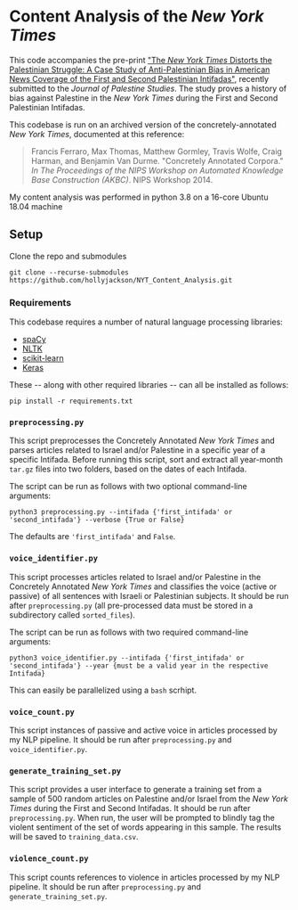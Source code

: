 # Content Analysis of the *New York Times*

This code accompanies the pre-print ["The *New York Times* Distorts the Palestinian Struggle: A Case Study of Anti-Palestinian Bias in American News Coverage of the First and Second Palestinian Intifadas"](arxiv.org), recently submitted to the *Journal of Palestine Studies*.  The study proves a history of bias against Palestine in the *New York Times* during the First and Second Palestinian Intifadas.

This codebase is run on an archived version of the concretely-annotated *New York Times*, documented at this reference:

> Francis Ferraro, Max Thomas, Matthew Gormley, Travis Wolfe, Craig Harman, and Benjamin Van Durme. "Concretely Annotated Corpora." *In The Proceedings of the NIPS Workshop on Automated Knowledge Base Construction (AKBC)*. NIPS Workshop 2014.

My content analysis was performed in python 3.8 on a 16-core Ubuntu 18.04 machine

## Setup

Clone the repo and submodules

```shell
git clone --recurse-submodules https://github.com/hollyjackson/NYT_Content_Analysis.git
```

### Requirements

This codebase requires a number of natural language processing libraries:

* [spaCy](https://spacy.io/)
* [NLTK](https://www.nltk.org/)
* [scikit-learn](https://scikit-learn.org/stable/)
* [Keras](https://keras.io/)

These -- along with other required libraries -- can all be installed as follows:

```shell
pip install -r requirements.txt
```

### `preprocessing.py`

This script preprocesses the Concretely Annotated *New York Times* and parses articles related to Israel and/or Palestine in a specific year of a specific Intifada.  Before running this script, sort and extract all year-month `tar.gz` files into two folders, based on the dates of each Intifada.

The script can be run as follows with two optional command-line arguments:

```shell
python3 preprocessing.py --intifada {'first_intifada' or 'second_intifada'} --verbose {True or False}
```

The defaults are `'first_intifada'` and `False`.

### `voice_identifier.py`

This script processes articles related to Israel and/or Palestine in the Concretely Annotated *New York Times* and classifies the voice (active or passive) of all sentences with Israeli or Palestinian subjects.  It should be run after `preprocessing.py` (all pre-processed data must be stored in a subdirectory called `sorted_files`).

The script can be run as follows with two required command-line arguments:

```shell
python3 voice_identifier.py --intifada {'first_intifada' or 'second_intifada'} --year {must be a valid year in the respective Intifada}
```

This can easily be parallelized using a `bash` scrhipt.

### `voice_count.py`

This script instances of passive and active voice in articles processed by my NLP pipeline.  It should be run after `preprocessing.py` and `voice_identifier.py`.

### `generate_training_set.py`

This script provides a user interface to generate a training set from a sample of 500 random articles on Palestine and/or Israel from the *New York Times* during the First and Second Intifadas.  It should be run after `preprocessing.py`.  When run, the user will be prompted to blindly tag the violent sentiment of the set of words appearing in this sample.  The results will be saved to `training_data.csv`.

### `violence_count.py`

This script counts references to violence in articles processed by my NLP pipeline.  It should be run after `preprocessing.py` and `generate_training_set.py`.


